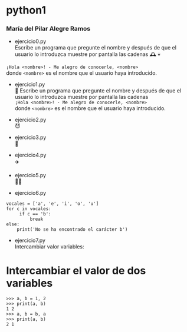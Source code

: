 # python1
### María del Pilar Alegre Ramos  
- ejercicio0.py  
Escribe un programa que pregunte el nombre y después de que el usuario lo introduzca muestre por pantalla las cadenas  🕰️ 💀

`¡Hola <nombre>! - Me alegro de conocerle, <nombre>`  
donde `<nombre>` es el nombre que el usuario haya introducido.

  
  
- ejercicio1.py  
  :medal_sports: Escribe un programa que pregunte el nombre y después de que el usuario lo introduzca muestre por pantalla las cadenas  
  `¡Hola <nombre>! - Me alegro de conocerle, <nombre>`  
  donde `<nombre>` es el nombre que el usuario haya introducido.
- ejercicio2.py  
  :smiling_imp:  
  
- ejercicio3.py  
🤖

- ejercicio4.py  
✈️


- ejercicio5.py  
👩‍🏫

- ejercicio6.py
```
vocales = ['a', 'e', 'i', 'o', 'u']
for c in vocales:
     if c == 'b':
         break
else:
    print('No se ha encontrado el carácter b')
```
- ejercicio7.py  
Intercambiar valor variables:
# Intercambiar el valor de dos variables  
```
>>> a, b = 1, 2
>>> print(a, b)
1 2
>>> a, b = b, a
>>> print(a, b)
2 1
```
